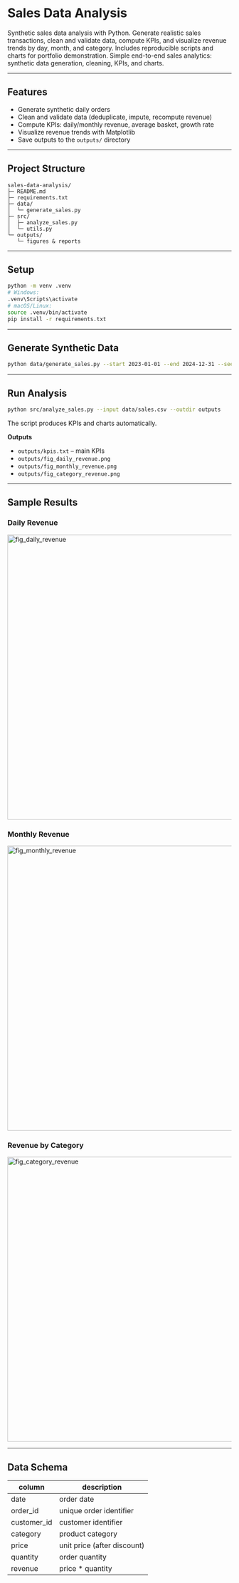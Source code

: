 # Sales Data Analysis

Synthetic sales data analysis with Python. Generate realistic sales transactions, clean and validate data, compute KPIs, and visualize revenue trends by day, month, and category. Includes reproducible scripts and charts for portfolio demonstration. Simple end-to-end sales analytics: synthetic data generation, cleaning, KPIs, and charts.

---

## Features
- Generate synthetic daily orders
- Clean and validate data (deduplicate, impute, recompute revenue)
- Compute KPIs: daily/monthly revenue, average basket, growth rate
- Visualize revenue trends with Matplotlib
- Save outputs to the `outputs/` directory

---

## Project Structure
```
sales-data-analysis/
├─ README.md
├─ requirements.txt
├─ data/
│  └─ generate_sales.py
├─ src/
│  ├─ analyze_sales.py
│  └─ utils.py
└─ outputs/
   └─ figures & reports
```

---

## Setup
```bash
python -m venv .venv
# Windows:
.venv\Scripts\activate
# macOS/Linux:
source .venv/bin/activate
pip install -r requirements.txt
```

---

## Generate Synthetic Data
```bash
python data/generate_sales.py --start 2023-01-01 --end 2024-12-31 --seed 42 --out data/sales.csv
```

---

## Run Analysis
```bash
python src/analyze_sales.py --input data/sales.csv --outdir outputs
```

The script produces KPIs and charts automatically.

**Outputs**
- `outputs/kpis.txt` – main KPIs
- `outputs/fig_daily_revenue.png`
- `outputs/fig_monthly_revenue.png`
- `outputs/fig_category_revenue.png`

---

## Sample Results

### Daily Revenue
<img width="1760" height="640" alt="fig_daily_revenue" src="https://github.com/user-attachments/assets/c8445fcf-103e-4f6a-9d27-f9fb72d06642" />

### Monthly Revenue
<img width="1760" height="640" alt="fig_monthly_revenue" src="https://github.com/user-attachments/assets/6f6014c5-c5b3-4aa9-bc73-5fa11aa69122" />

### Revenue by Category
<img width="1280" height="640" alt="fig_category_revenue" src="https://github.com/user-attachments/assets/7e49fd3f-7108-449a-b047-988c52dff030" />

---

## Data Schema
| column       | description                 |
|--------------|-----------------------------|
| date         | order date                  |
| order_id     | unique order identifier     |
| customer_id  | customer identifier         |
| category     | product category            |
| price        | unit price (after discount) |
| quantity     | order quantity              |
| revenue      | price * quantity            |
